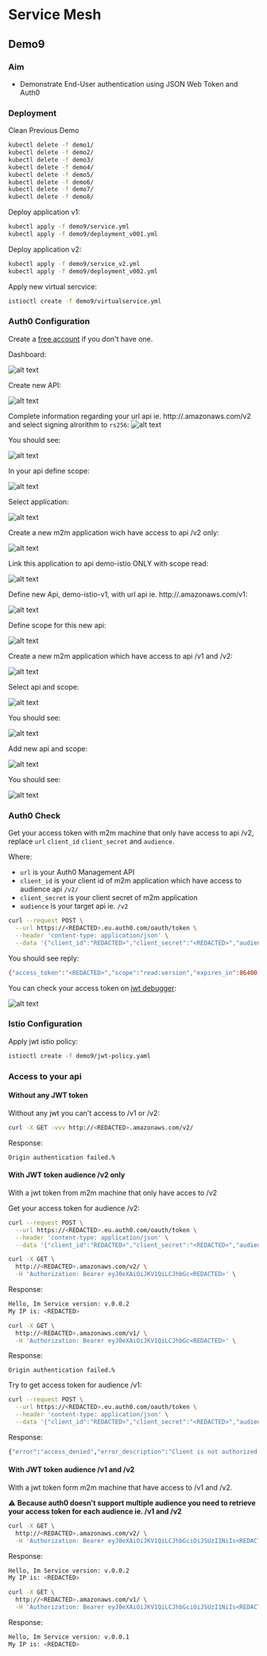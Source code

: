 # Service Mesh

## Demo9

### Aim

- Demonstrate End-User authentication using JSON Web Token and Auth0

### Deployment

Clean Previous Demo

```sh
kubectl delete -f demo1/
kubectl delete -f demo2/
kubectl delete -f demo3/
kubectl delete -f demo4/
kubectl delete -f demo5/
kubectl delete -f demo6/
kubectl delete -f demo7/
kubectl delete -f demo8/
```

Deploy application v1:

```sh
kubectl apply -f demo9/service.yml
kubectl apply -f demo9/deployment_v001.yml
```

Deploy application v2:

```sh
kubectl apply -f demo9/service_v2.yml
kubectl apply -f demo9/deployment_v002.yml
```

Apply new virtual sercvice:

```sh
istioctl create -f demo9/virtualservice.yml
```
### Auth0 Configuration

Create a [free account](https://auth0.com/) if you don't have one.

Dashboard:

![alt text](img/dash.png)

Create new API:

![alt text](img/api1.png)

Complete information regarding your url api ie. http://<REDACTED>.amazonaws.com/v2 and select signing alrorithm to `rs256`:
![alt text](img/api2.png)

You should see:

![alt text](img/api3.png)

In your api define scope:

![alt text](img/scope.png)

Select application:

![alt text](img/appli1.png)

Create a new m2m application wich have access to api /v2 only:

![alt text](img/appli2.png)

Link this application to api demo-istio ONLY with scope read:

![alt text](img/appli3.png)

Define new Api, demo-istio-v1, with url api ie. http://<REDACTED>.amazonaws.com/v1:

![alt text](img/apiv1.png)

Define scope for this new api:

![alt text](img/scopev1.png)

Create a new m2m application which have access to api /v1 and /v2:

![alt text](img/appli1v1.png)

Select api and scope:

![alt text](img/appli2v1.png)

You should see:

![alt text](img/appli3v1.png)

Add new api and scope:

![alt text](img/appli4v1.png)

You should see:

![alt text](img/appli5v1.png)


### Auth0 Check

Get your access token with m2m machine that only have access to api /v2, replace `url` `client_id` `client_secret` and `audience`.

Where:

- `url` is your Auth0 Management API 
- `client_id` is your client id of m2m application which have access to audience api `/v2/`
- `client_secret` is your client secret of m2m application
- `audience` is your target api ie. `/v2`

```sh
curl --request POST \
  --url https://<REDACTED>.eu.auth0.com/oauth/token \
  --header 'content-type: application/json' \
  --data '{"client_id":"REDACTED>","client_secret":"<REDACTED>","audience":"http://<REDACTED>.amazonaws.com/v2/","grant_type":"client_credentials"}'
  ```
You should see reply:

```sh
{"access_token":"<REDACTED>","scope":"read:version","expires_in":86400,"token_type":"Bearer"}%
```

You can check your access token on [jwt debugger](https://jwt.io):

![alt text](img/checktoken.png)

### Istio Configuration

Apply jwt istio policy:

```sh
istioctl create -f demo9/jwt-policy.yaml
```

### Access to your api

#### Without any JWT token

Without any jwt you can't access to /v1 or /v2:

```sh
curl -X GET -vvv http://<REDACTED>.amazonaws.com/v2/
```

Response:
```
Origin authentication failed.%
```
#### With JWT token audience /v2 only

With a jwt token from m2m machine that only have acces to /v2

Get your access token for audience /v2:

```sh
curl --request POST \
  --url https://<REDACTED>.eu.auth0.com/oauth/token \
  --header 'content-type: application/json' \
  --data '{"client_id":"REDACTED>","client_secret":"<REDACTED>","audience":"http://<REDACTED>.amazonaws.com/v2/","grant_type":"client_credentials"}'
```

```sh
curl -X GET \
  http://<REDACTED>.amazonaws.com/v2/ \
  -H 'Authorization: Bearer eyJ0eXAiOiJKV1QiLCJhbGc<REDACTED>' \
```

Response:
```sh
Hello, Im Service version: v.0.0.2
My IP is: <REDACTED>
```

```sh
curl -X GET \
  http://<REDACTED>.amazonaws.com/v1/ \
  -H 'Authorization: Bearer eyJ0eXAiOiJKV1QiLCJhbGc<REDACTED>' \
```

Response:
```
Origin authentication failed.%
```

Try to get access token for audience /v1:

```sh
curl --request POST \
  --url https://<REDACTED>.eu.auth0.com/oauth/token \
  --header 'content-type: application/json' \
  --data '{"client_id":"REDACTED>","client_secret":"<REDACTED>","audience":"http://<REDACTED>.amazonaws.com/v1/","grant_type":"client_credentials"}'r access token for audience /v2:
```

Response:

```sh
{"error":"access_denied","error_description":"Client is not authorized to access \"http://<REDACTED>.amazonaws.com/v1/\". You might probably want to create a \"client-grant\" associated to this API. See: https://auth0.com/docs/api/v2#!/Client_Grants/post_client_grants"}%
```

#### With JWT token audience /v1 and /v2

With a jwt token form m2m machine that have access to /v1 and /v2.

:warning: **Because auth0 doesn't support multiple audience you need to retrieve your access token for each audience ie. /v1 and /v2**

```sh
curl -X GET \
  http://<REDACTED>.amazonaws.com/v2/ \
  -H 'Authorization: Bearer eyJ0eXAiOiJKV1QiLCJhbGciOiJSUzI1NiIs<REDACTED>' \
```
Response:
```sh
Hello, Im Service version: v.0.0.2
My IP is: <REDACTED>
```

```sh
curl -X GET \
  http://<REDACTED>.amazonaws.com/v1/ \
  -H 'Authorization: Bearer eyJ0eXAiOiJKV1QiLCJhbGciOiJSUzI1NiIs<REDACTED>' \
```
Response:
```sh
Hello, Im Service version: v.0.0.1
My IP is: <REDACTED>
```